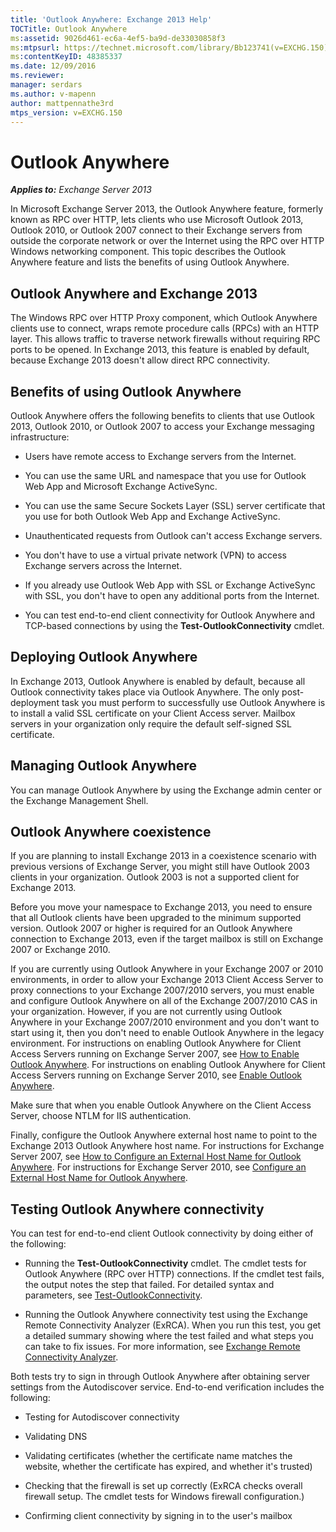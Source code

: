 ```yaml
---
title: 'Outlook Anywhere: Exchange 2013 Help'
TOCTitle: Outlook Anywhere
ms:assetid: 9026d461-ec6a-4ef5-ba9d-de33030858f3
ms:mtpsurl: https://technet.microsoft.com/library/Bb123741(v=EXCHG.150)
ms:contentKeyID: 48385337
ms.date: 12/09/2016
ms.reviewer: 
manager: serdars
ms.author: v-mapenn
author: mattpennathe3rd
mtps_version: v=EXCHG.150
---
```


# Outlook Anywhere

_**Applies to:** Exchange Server 2013_

In Microsoft Exchange Server 2013, the Outlook Anywhere feature, formerly known as RPC over HTTP, lets clients who use Microsoft Outlook 2013, Outlook 2010, or Outlook 2007 connect to their Exchange servers from outside the corporate network or over the Internet using the RPC over HTTP Windows networking component. This topic describes the Outlook Anywhere feature and lists the benefits of using Outlook Anywhere.

## Outlook Anywhere and Exchange 2013

The Windows RPC over HTTP Proxy component, which Outlook Anywhere clients use to connect, wraps remote procedure calls (RPCs) with an HTTP layer. This allows traffic to traverse network firewalls without requiring RPC ports to be opened. In Exchange 2013, this feature is enabled by default, because Exchange 2013 doesn't allow direct RPC connectivity.

## Benefits of using Outlook Anywhere

Outlook Anywhere offers the following benefits to clients that use Outlook 2013, Outlook 2010, or Outlook 2007 to access your Exchange messaging infrastructure:

- Users have remote access to Exchange servers from the Internet.

- You can use the same URL and namespace that you use for Outlook Web App and Microsoft Exchange ActiveSync.

- You can use the same Secure Sockets Layer (SSL) server certificate that you use for both Outlook Web App and Exchange ActiveSync.

- Unauthenticated requests from Outlook can't access Exchange servers.

- You don't have to use a virtual private network (VPN) to access Exchange servers across the Internet.

- If you already use Outlook Web App with SSL or Exchange ActiveSync with SSL, you don't have to open any additional ports from the Internet.

- You can test end-to-end client connectivity for Outlook Anywhere and TCP-based connections by using the **Test-OutlookConnectivity** cmdlet.

## Deploying Outlook Anywhere

In Exchange 2013, Outlook Anywhere is enabled by default, because all Outlook connectivity takes place via Outlook Anywhere. The only post-deployment task you must perform to successfully use Outlook Anywhere is to install a valid SSL certificate on your Client Access server. Mailbox servers in your organization only require the default self-signed SSL certificate.

## Managing Outlook Anywhere

You can manage Outlook Anywhere by using the Exchange admin center or the Exchange Management Shell.

## Outlook Anywhere coexistence

If you are planning to install Exchange 2013 in a coexistence scenario with previous versions of Exchange Server, you might still have Outlook 2003 clients in your organization. Outlook 2003 is not a supported client for Exchange 2013.

Before you move your namespace to Exchange 2013, you need to ensure that all Outlook clients have been upgraded to the minimum supported version. Outlook 2007 or higher is required for an Outlook Anywhere connection to Exchange 2013, even if the target mailbox is still on Exchange 2007 or Exchange 2010.

If you are currently using Outlook Anywhere in your Exchange 2007 or 2010 environments, in order to allow your Exchange 2013 Client Access Server to proxy connections to your Exchange 2007/2010 servers, you must enable and configure Outlook Anywhere on all of the Exchange 2007/2010 CAS in your organization. However, if you are not currently using Outlook Anywhere in your Exchange 2007/2010 environment and you don't want to start using it, then you don't need to enable Outlook Anywhere in the legacy environment. For instructions on enabling Outlook Anywhere for Client Access Servers running on Exchange Server 2007, see [How to Enable Outlook Anywhere](https://go.microsoft.com/fwlink/p/?linkid=510497). For instructions on enabling Outlook Anywhere for Client Access Servers running on Exchange Server 2010, see [Enable Outlook Anywhere](https://go.microsoft.com/fwlink/p/?linkid=510502).

Make sure that when you enable Outlook Anywhere on the Client Access Server, choose NTLM for IIS authentication.

Finally, configure the Outlook Anywhere external host name to point to the Exchange 2013 Outlook Anywhere host name. For instructions for Exchange Server 2007, see [How to Configure an External Host Name for Outlook Anywhere](https://go.microsoft.com/fwlink/p/?linkid=510530). For instructions for Exchange Server 2010, see [Configure an External Host Name for Outlook Anywhere](https://go.microsoft.com/fwlink/p/?linkid=510531).

## Testing Outlook Anywhere connectivity

You can test for end-to-end client Outlook connectivity by doing either of the following:

- Running the **Test-OutlookConnectivity** cmdlet. The cmdlet tests for Outlook Anywhere (RPC over HTTP) connections. If the cmdlet test fails, the output notes the step that failed. For detailed syntax and parameters, see [Test-OutlookConnectivity](https://technet.microsoft.com/library/dd638082\(v=exchg.150\)).

- Running the Outlook Anywhere connectivity test using the Exchange Remote Connectivity Analyzer (ExRCA). When you run this test, you get a detailed summary showing where the test failed and what steps you can take to fix issues. For more information, see [Exchange Remote Connectivity Analyzer](exchange-remote-connectivity-analyzer-exchange-2013-help.md).

Both tests try to sign in through Outlook Anywhere after obtaining server settings from the Autodiscover service. End-to-end verification includes the following:

- Testing for Autodiscover connectivity

- Validating DNS

- Validating certificates (whether the certificate name matches the website, whether the certificate has expired, and whether it's trusted)

- Checking that the firewall is set up correctly (ExRCA checks overall firewall setup. The cmdlet tests for Windows firewall configuration.)

- Confirming client connectivity by signing in to the user's mailbox
